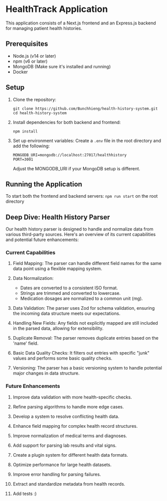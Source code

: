 # HealthTrack Application

This application consists of a Next.js frontend and an Express.js backend for managing patient health histories.

## Prerequisites

- Node.js (v14 or later)
- npm (v6 or later)
- MongoDB (Make sure it's installed and running)
- Docker

## Setup

1. Clone the repository:
   ```
   git clone https://github.com/Bunchhieng/health-history-system.git
   cd health-history-system
   ```

2. Install dependencies for both backend and frontend:
   ```
   npm install
   ```

3. Set up environment variables:
   Create a `.env` file in the root directory and add the following:
   ```
   MONGODB_URI=mongodb://localhost:27017/healthhistory
   PORT=3001
   ```
   Adjust the MONGODB_URI if your MongoDB setup is different.

## Running the Application

To start both the frontend and backend servers: `npm run start` on the root directory

## Deep Dive: Health History Parser

Our health history parser is designed to handle and normalize data from various third-party sources. Here's an overview of its current capabilities and potential future enhancements:

### Current Capabilities

1. Field Mapping: The parser can handle different field names for the same data point using a flexible mapping system.

2. Data Normalization:
   - Dates are converted to a consistent ISO format.
   - Strings are trimmed and converted to lowercase.
   - Medication dosages are normalized to a common unit (mg).

3. Data Validation: The parser uses Zod for schema validation, ensuring the incoming data structure meets our expectations.

4. Handling New Fields: Any fields not explicitly mapped are still included in the parsed data, allowing for extensibility.

5. Duplicate Removal: The parser removes duplicate entries based on the 'name' field.

6. Basic Data Quality Checks: It filters out entries with specific "junk" values and performs some basic quality checks.

7. Versioning: The parser has a basic versioning system to handle potential major changes in data structure.

### Future Enhancements

1. Improve data validation with more health-specific checks.

2. Refine parsing algorithms to handle more edge cases.

3. Develop a system to resolve conflicting health data.

4. Enhance field mapping for complex health record structures.

5. Improve normalization of medical terms and diagnoses.

6. Add support for parsing lab results and vital signs.

7. Create a plugin system for different health data formats.

8. Optimize performance for large health datasets.

9. Improve error handling for parsing failures.

10. Extract and standardize metadata from health records.

11. Add tests :)
